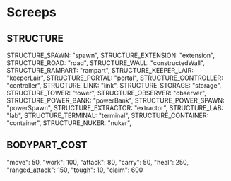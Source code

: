 # Screeps

## STRUCTURE

STRUCTURE_SPAWN: "spawn",
STRUCTURE_EXTENSION: "extension",
STRUCTURE_ROAD: "road",
STRUCTURE_WALL: "constructedWall",
STRUCTURE_RAMPART: "rampart",
STRUCTURE_KEEPER_LAIR: "keeperLair",
STRUCTURE_PORTAL: "portal",
STRUCTURE_CONTROLLER: "controller",
STRUCTURE_LINK: "link",
STRUCTURE_STORAGE: "storage",
STRUCTURE_TOWER: "tower",
STRUCTURE_OBSERVER: "observer",
STRUCTURE_POWER_BANK: "powerBank",
STRUCTURE_POWER_SPAWN: "powerSpawn",
STRUCTURE_EXTRACTOR: "extractor",
STRUCTURE_LAB: "lab",
STRUCTURE_TERMINAL: "terminal",
STRUCTURE_CONTAINER: "container",
STRUCTURE_NUKER: "nuker",

## BODYPART_COST

"move": 50,
"work": 100,
"attack": 80,
"carry": 50,
"heal": 250,
"ranged_attack": 150,
"tough": 10,
"claim": 600
